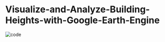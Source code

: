 # Visualize-and-Analyze-Building-Heights-with-Google-Earth-Engine




![code](https://github.com/user-attachments/assets/7a86cd2b-2c35-4d32-a076-b0252d0d1e7c)
